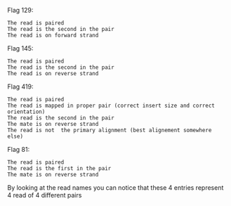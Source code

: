 Flag 129:
 
	The read is paired 
	The read is the second in the pair
	The read is on forward strand


Flag 145:   
 
	The read is paired 
	The read is the second in the pair
	The read is on reverse strand

	
Flag 419:   
 
	The read is paired 
	The read is mapped in proper pair (correct insert size and correct orientation)
	The read is the second in the pair
	The mate is on reverse strand
	The read is not  the primary alignment (best alignement somewhere else)


Flag 81:   
 
	The read is paired 
	The read is the first in the pair
	The mate is on reverse strand


By looking at the read names you can notice that these 4 entries represent 4 read of 4 different pairs